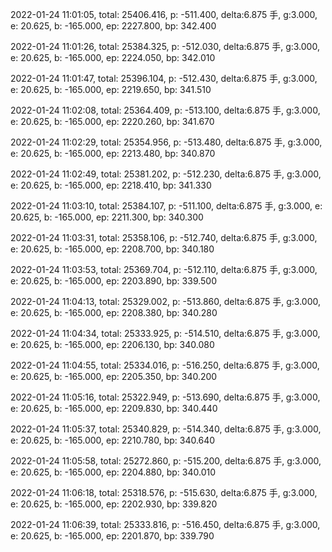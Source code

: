2022-01-24 11:01:05, total: 25406.416, p: -511.400, delta:6.875 手, g:3.000, e: 20.625, b: -165.000, ep: 2227.800, bp: 342.400

2022-01-24 11:01:26, total: 25384.325, p: -512.030, delta:6.875 手, g:3.000, e: 20.625, b: -165.000, ep: 2224.050, bp: 342.010

2022-01-24 11:01:47, total: 25396.104, p: -512.430, delta:6.875 手, g:3.000, e: 20.625, b: -165.000, ep: 2219.650, bp: 341.510

2022-01-24 11:02:08, total: 25364.409, p: -513.100, delta:6.875 手, g:3.000, e: 20.625, b: -165.000, ep: 2220.260, bp: 341.670

2022-01-24 11:02:29, total: 25354.956, p: -513.480, delta:6.875 手, g:3.000, e: 20.625, b: -165.000, ep: 2213.480, bp: 340.870

2022-01-24 11:02:49, total: 25381.202, p: -512.230, delta:6.875 手, g:3.000, e: 20.625, b: -165.000, ep: 2218.410, bp: 341.330

2022-01-24 11:03:10, total: 25384.107, p: -511.100, delta:6.875 手, g:3.000, e: 20.625, b: -165.000, ep: 2211.300, bp: 340.300

2022-01-24 11:03:31, total: 25358.106, p: -512.740, delta:6.875 手, g:3.000, e: 20.625, b: -165.000, ep: 2208.700, bp: 340.180

2022-01-24 11:03:53, total: 25369.704, p: -512.110, delta:6.875 手, g:3.000, e: 20.625, b: -165.000, ep: 2203.890, bp: 339.500

2022-01-24 11:04:13, total: 25329.002, p: -513.860, delta:6.875 手, g:3.000, e: 20.625, b: -165.000, ep: 2208.380, bp: 340.280

2022-01-24 11:04:34, total: 25333.925, p: -514.510, delta:6.875 手, g:3.000, e: 20.625, b: -165.000, ep: 2206.130, bp: 340.080

2022-01-24 11:04:55, total: 25334.016, p: -516.250, delta:6.875 手, g:3.000, e: 20.625, b: -165.000, ep: 2205.350, bp: 340.200

2022-01-24 11:05:16, total: 25322.949, p: -513.690, delta:6.875 手, g:3.000, e: 20.625, b: -165.000, ep: 2209.830, bp: 340.440

2022-01-24 11:05:37, total: 25340.829, p: -514.340, delta:6.875 手, g:3.000, e: 20.625, b: -165.000, ep: 2210.780, bp: 340.640

2022-01-24 11:05:58, total: 25272.860, p: -515.200, delta:6.875 手, g:3.000, e: 20.625, b: -165.000, ep: 2204.880, bp: 340.010

2022-01-24 11:06:18, total: 25318.576, p: -515.630, delta:6.875 手, g:3.000, e: 20.625, b: -165.000, ep: 2202.930, bp: 339.820

2022-01-24 11:06:39, total: 25333.816, p: -516.450, delta:6.875 手, g:3.000, e: 20.625, b: -165.000, ep: 2201.870, bp: 339.790